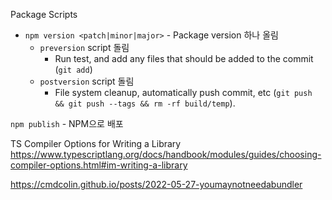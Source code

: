
Package Scripts
- `npm version <patch|minor|major>` - Package version 하나 올림
	- `preversion` script 돌림
		- Run test, and add any files that should be added to the commit (`git add`)
	- `postversion` script 돌림
		- File system cleanup, automatically push commit, etc (`git push && git push --tags && rm -rf build/temp`).

`npm publish` - NPM으로 배포

TS Compiler Options for Writing a Library
https://www.typescriptlang.org/docs/handbook/modules/guides/choosing-compiler-options.html#im-writing-a-library

https://cmdcolin.github.io/posts/2022-05-27-youmaynotneedabundler